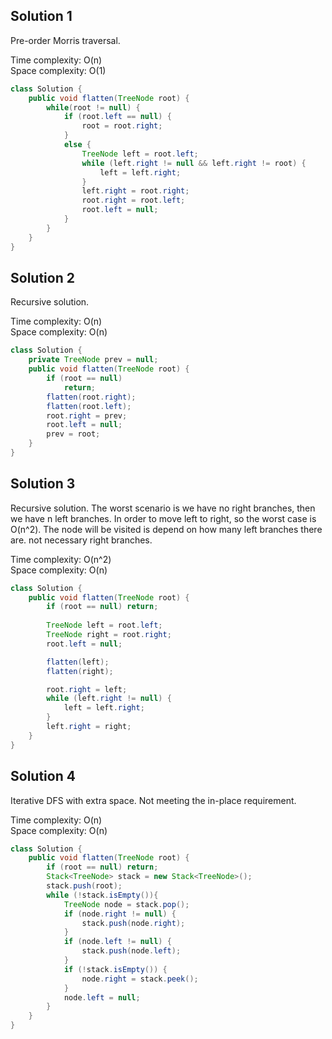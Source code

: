 ## Solution 1

Pre-order Morris traversal.

Time complexity: O(n)  
Space complexity: O(1)  

```java
class Solution {
    public void flatten(TreeNode root) {
        while(root != null) {
            if (root.left == null) {
                root = root.right;
            }
            else {
                TreeNode left = root.left;
                while (left.right != null && left.right != root) {
                    left = left.right;
                }
                left.right = root.right;
                root.right = root.left;
                root.left = null;
            }
        }
    }
}
```

## Solution 2

Recursive solution.  

Time complexity: O(n)  
Space complexity: O(n)  

```java
class Solution {
    private TreeNode prev = null;
    public void flatten(TreeNode root) {
        if (root == null)
            return;
        flatten(root.right);
        flatten(root.left);
        root.right = prev;
        root.left = null;
        prev = root;
    }
}
```

## Solution 3

Recursive solution. The worst scenario is we have no right branches, then we have n left branches. In order to move left to right, so the worst case is O(n^2). The node will be visited is depend on how many left branches there are. not necessary right branches.  

Time complexity: O(n^2)  
Space complexity: O(n)  

```java
class Solution {
    public void flatten(TreeNode root) {
        if (root == null) return;
        
        TreeNode left = root.left;
        TreeNode right = root.right;
        root.left = null;

        flatten(left);
        flatten(right);

        root.right = left;
        while (left.right != null) {
            left = left.right;
        }
        left.right = right;
    }
}
```

## Solution 4

Iterative DFS with extra space. Not meeting the in-place requirement.  

Time complexity: O(n)  
Space complexity: O(n)  

```java
class Solution {
    public void flatten(TreeNode root) {
        if (root == null) return;
        Stack<TreeNode> stack = new Stack<TreeNode>();
        stack.push(root);
        while (!stack.isEmpty()){
            TreeNode node = stack.pop();
            if (node.right != null) {
                stack.push(node.right);
            }
            if (node.left != null) {
                stack.push(node.left);
            }
            if (!stack.isEmpty()) {
                node.right = stack.peek();
            }
            node.left = null;
        }
    }
}
```